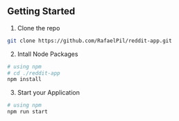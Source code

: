 ## Getting Started

1. Clone the repo
```bash
git clone https://github.com/RafaelPil/reddit-app.git
```

2. Intall Node Packages

```bash
# using npm
# cd ./reddit-app
npm install
```

3. Start your Application

```bash
# using npm
npm run start
```
